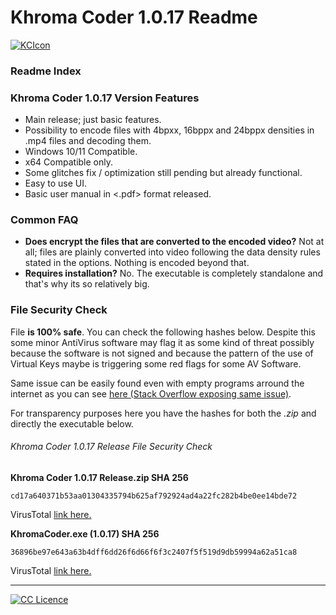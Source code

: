 # Khroma Coder 1.0.17 Readme
[![KCIcon](https://raw.githubusercontent.com/KarstSkarn/KhromaCoder/main/KhromaCoderLogo.ico "KCIcon")](https://raw.githubusercontent.com/KarstSkarn/KhromaCoder/main/KhromaCoderLogo.ico "KCIcon")

### Readme Index

### Khroma Coder 1.0.17 Version Features
- Main release; just basic features.
- Possibility to encode files with 4bpxx, 16bppx and 24bppx densities in .mp4 files and decoding them.
- Windows 10/11 Compatible.
- x64 Compatible only.
- Some glitches fix / optimization still pending but already functional.
- Easy to use UI.
- Basic user manual in <.pdf> format released.

### Common FAQ
- **Does encrypt the files that are converted to the encoded video?**
  Not at all; files are plainly converted into video following the data density rules stated in the options. Nothing is encoded beyond that.
- **Requires installation?**
  No. The executable is completely standalone and that's why its so relatively big.

### File Security Check
File **is 100% safe**. You can check the following hashes below. Despite this some minor AntiVirus software may flag it as some kind of threat possibly because the software is not signed and because the pattern of the use of Virtual Keys maybe is triggering some red flags for some AV Software.

Same issue can be easily found even with empty programs arround the internet as you can see [here (Stack Overflow exposing same issue)](https://stackoverflow.com/questions/60340213/what-could-be-causing-virustotal-to-flag-an-empty-program-as-a-trojan "here (Stack Overflow exposing same issue)").

For transparency purposes here you have the hashes for both the *.zip* and directly the executable below.

###### Khroma Coder 1.0.17 Release File Security Check

**Khroma Coder 1.0.17 Release.zip SHA 256**

`cd17a640371b53aa01304335794b625af792924ad4a22fc282b4be0ee14bde72`

VirusTotal [link here.](https://www.virustotal.com/gui/file/cd17a640371b53aa01304335794b625af792924ad4a22fc282b4be0ee14bde72 "link here.")

**KhromaCoder.exe (1.0.17) SHA 256**

`36896be97e643a63b4dff6dd26f6d66f6f3c2407f5f519d9db59994a62a51ca8`

VirusTotal [link here.](https://www.virustotal.com/gui/file/36896be97e643a63b4dff6dd26f6d66f6f3c2407f5f519d9db59994a62a51ca8 "link here.")

------------

[![CC Licence](https://i.creativecommons.org/l/by-nc-sa/4.0/88x31.png "CC Licence")](https://creativecommons.org/licenses/by-nc-sa/4.0/ "CC Licence")
